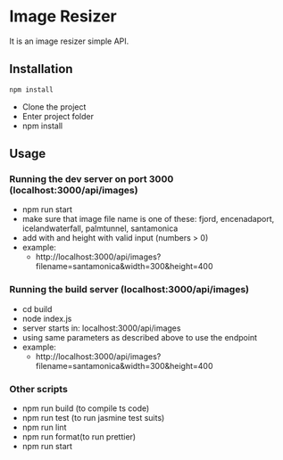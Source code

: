 # Image Resizer

It is an image resizer simple API.

## Installation

```bash
npm install
```
- Clone the project
- Enter project folder
- npm install


## Usage

### Running the dev server on port 3000 (localhost:3000/api/images)

- npm run start 
- make sure that image file name is one of these: fjord, encenadaport, icelandwaterfall, palmtunnel, santamonica
- add with and height with valid input (numbers > 0)
- example:
   - http://localhost:3000/api/images?filename=santamonica&width=300&height=400 

### Running the build server (localhost:3000/api/images)
- cd build
- node index.js
- server starts in:  localhost:3000/api/images
- using same parameters as described above to use the endpoint
- example:
   - http://localhost:3000/api/images?filename=santamonica&width=300&height=400

### Other scripts
- npm run build (to compile ts code)
- npm run test (to run jasmine test suits)
- npm run lint
- npm run format(to run prettier)
- npm run start
    
